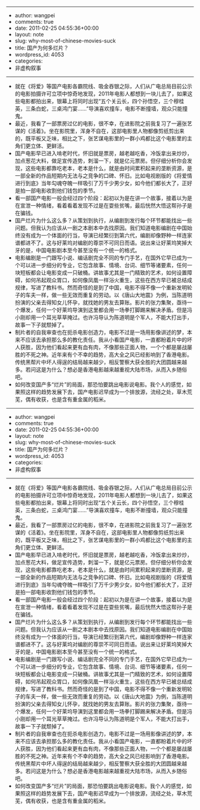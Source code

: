 - --
- author: wangpei
- comments: true
- date: 2011-02-25 04:55:36+00:00
- layout: note
- slug: why-most-of-chinese-movies-suck
- title: 国产为何多烂片？
- wordpress_id: 4053
- categories:
- 非虚构叙事
- --
- 就在《将爱》等国产电影各霸院线、吸金吞银之际，人们从广电总局目前公示的电影拍摄许可立项中惊奇地发现，2011年电影人都想到一块儿去了，如果这些电影都拍出来，银幕上将同时出现“五个关云长，四个孙悟空，三个穆桂英，三条白蛇，三桌鸿门宴……”导演喜欢撞车，电影不断撞墙，观众只能撞鬼。
- 最近，我看了一部票房过亿的电影，很不幸，在进影院之前我复习了一遍张艺谋的《活着》。坐在影院里，浑身不自在，这部电影里人物都像剪纸剪出来的，既平板又乏味，相比之下，张艺谋电影里的一群小鸡都比这个电影里的主角们更立体、更鲜活。
- 国产电影早已进入啃老时代，怀旧就是票房，越老越吃香，冷饭拿出来炒炒，加点葱花大料，做足宣传造势，刺溜一下，就是亿元票房。但仔细分析你会发现，这些电影都靠吃老本，老本是什么，就是由时间累积起来的垄断资源，是一部全新的作品短期内无法与之竞争的口碑、怀旧。比如电视剧版的《将爱情进行到底》当年勾魂夺魄一样吸引了万千少男少女，如今他们都长大了，正好是拍一部电影收割他们钱包的季节。
- 看一部国产电影一般会经过四个阶段：起初以为是在讲一个故事，接着以为是在宣泄一种情绪，看着看着发现不过是在耍些贫嘴，最后恍然大悟这帮孙子是在骗钱。
- 国产烂片为什么这么多？从策划到执行，从编剧到发行每个环节都能找出一些问题。但我认为应该从一剧之本剧本中去找原因。我们知道电影编剧在中国始终没有成为一个体面的行当，导演已经繁衍到第六代，编剧却像野种一样连家谱都进不了。这与好莱坞对编剧的尊崇不可同日而语。说出来让好莱坞笑掉大牙的是，中国电影剧本至今甚至没有一个统一的格式。
- 电影编剧是一门跟写小说、编话剧完全不同的专门手艺，在国外它早已成为一个可以进一步细分的专业，它包含故事、情境、台词、细节等诸要素，任何一块短板都会让电影变成一只破桶。讲故事尤其是一门精致的艺术，如何设置障碍，如何吊起观众胃口，如何像凤凰一样浴火重生，这些在西方早已被总结成规律，写进了教科书。然而奇怪的是到了中国，电影不得不像一个重新发明轮子的车夫一样，做一些无效而重复的劳动。以《唐山大地震》为例，当陈道明扮演的父亲去得知女儿怀孕，就找她的男友去算账。影片的张力集聚，亟待一个爆发，任何一个好莱坞导演到这里都会用一场拳打脚踢来解决矛盾。但是冯小刚却用一个耳光草草掩过。也许冯导认为陈道明是个军人，不能大打出手，故事一下子就颓掉了。
- 制片者的自我审查也在扼杀电影创造力，电影不过是一场用影像讲述的梦，本来不应该去承担那么多的教化责任。我从小看国产电影，一直都盼着片中的坏人获胜，因为他们看起来更有血有肉，不像那些正面人物，一个个都是屡战屡胜的不死之神。近年来有个不幸的趋势，高大全之风已经影响到了香港电影。传统黑帮片中坏人得逞的结局越来越少，相反警察大获全胜的大团圆越来越多。若问这是为什么？想必是香港电影越来越重视大陆市场，从而入乡随俗吧。
- 如何改变国产多“烂片”的局面，那恐怕要跳出电影说电影。我个人的感觉，如果照这样的趋势发展下去，国产电影迟早成为一个排放源，流经之处，草木荒芜，偶有收获，也是含有重金属的稻米。
- --
- author: wangpei
- comments: true
- date: 2011-02-25 04:55:36+00:00
- layout: note
- slug: why-most-of-chinese-movies-suck
- title: 国产为何多烂片？
- wordpress_id: 4053
- categories:
- 非虚构叙事
- --
- 就在《将爱》等国产电影各霸院线、吸金吞银之际，人们从广电总局目前公示的电影拍摄许可立项中惊奇地发现，2011年电影人都想到一块儿去了，如果这些电影都拍出来，银幕上将同时出现“五个关云长，四个孙悟空，三个穆桂英，三条白蛇，三桌鸿门宴……”导演喜欢撞车，电影不断撞墙，观众只能撞鬼。
- 最近，我看了一部票房过亿的电影，很不幸，在进影院之前我复习了一遍张艺谋的《活着》。坐在影院里，浑身不自在，这部电影里人物都像剪纸剪出来的，既平板又乏味，相比之下，张艺谋电影里的一群小鸡都比这个电影里的主角们更立体、更鲜活。
- 国产电影早已进入啃老时代，怀旧就是票房，越老越吃香，冷饭拿出来炒炒，加点葱花大料，做足宣传造势，刺溜一下，就是亿元票房。但仔细分析你会发现，这些电影都靠吃老本，老本是什么，就是由时间累积起来的垄断资源，是一部全新的作品短期内无法与之竞争的口碑、怀旧。比如电视剧版的《将爱情进行到底》当年勾魂夺魄一样吸引了万千少男少女，如今他们都长大了，正好是拍一部电影收割他们钱包的季节。
- 看一部国产电影一般会经过四个阶段：起初以为是在讲一个故事，接着以为是在宣泄一种情绪，看着看着发现不过是在耍些贫嘴，最后恍然大悟这帮孙子是在骗钱。
- 国产烂片为什么这么多？从策划到执行，从编剧到发行每个环节都能找出一些问题。但我认为应该从一剧之本剧本中去找原因。我们知道电影编剧在中国始终没有成为一个体面的行当，导演已经繁衍到第六代，编剧却像野种一样连家谱都进不了。这与好莱坞对编剧的尊崇不可同日而语。说出来让好莱坞笑掉大牙的是，中国电影剧本至今甚至没有一个统一的格式。
- 电影编剧是一门跟写小说、编话剧完全不同的专门手艺，在国外它早已成为一个可以进一步细分的专业，它包含故事、情境、台词、细节等诸要素，任何一块短板都会让电影变成一只破桶。讲故事尤其是一门精致的艺术，如何设置障碍，如何吊起观众胃口，如何像凤凰一样浴火重生，这些在西方早已被总结成规律，写进了教科书。然而奇怪的是到了中国，电影不得不像一个重新发明轮子的车夫一样，做一些无效而重复的劳动。以《唐山大地震》为例，当陈道明扮演的父亲去得知女儿怀孕，就找她的男友去算账。影片的张力集聚，亟待一个爆发，任何一个好莱坞导演到这里都会用一场拳打脚踢来解决矛盾。但是冯小刚却用一个耳光草草掩过。也许冯导认为陈道明是个军人，不能大打出手，故事一下子就颓掉了。
- 制片者的自我审查也在扼杀电影创造力，电影不过是一场用影像讲述的梦，本来不应该去承担那么多的教化责任。我从小看国产电影，一直都盼着片中的坏人获胜，因为他们看起来更有血有肉，不像那些正面人物，一个个都是屡战屡胜的不死之神。近年来有个不幸的趋势，高大全之风已经影响到了香港电影。传统黑帮片中坏人得逞的结局越来越少，相反警察大获全胜的大团圆越来越多。若问这是为什么？想必是香港电影越来越重视大陆市场，从而入乡随俗吧。
- 如何改变国产多“烂片”的局面，那恐怕要跳出电影说电影。我个人的感觉，如果照这样的趋势发展下去，国产电影迟早成为一个排放源，流经之处，草木荒芜，偶有收获，也是含有重金属的稻米。

